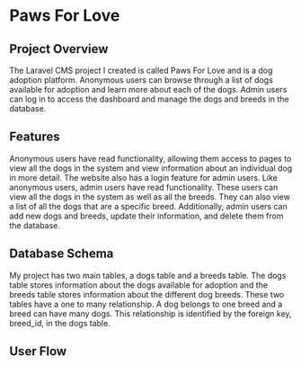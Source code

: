 # Paws For Love

## Project Overview

The Laravel CMS project I created is called Paws For Love and is a dog adoption platform. Anonymous users can browse through a list of dogs available for adoption and learn more about each of the dogs. Admin users can log in to access the dashboard and manage the dogs and breeds in the database.

## Features

Anonymous users have read functionality, allowing them access to pages to view all the dogs in the system and view information about an individual dog in more detail. The website also has a login feature for admin users. Like anonymous users, admin users have read functionality. These users can view all the dogs in the system as well as all the breeds. They can also view a list of all the dogs that are a specific breed. Additionally, admin users can add new dogs and breeds, update their information, and delete them from the database.

## Database Schema

My project has two main tables, a dogs table and a breeds table. The dogs table stores information about the dogs available for adoption and the breeds table stores information about the different dog breeds. These two tables have a one to many relationship. A dog belongs to one breed and a breed can have many dogs. This relationship is identified by the foreign key, breed_id, in the dogs table.

## User Flow
